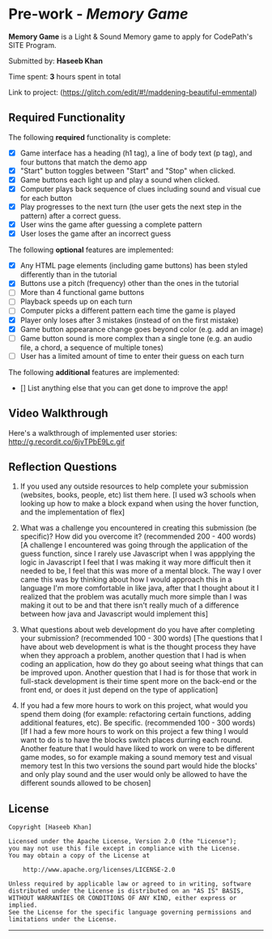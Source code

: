 # Pre-work - *Memory Game*

**Memory Game** is a Light & Sound Memory game to apply for CodePath's SITE Program. 

Submitted by: **Haseeb Khan**

Time spent: **3** hours spent in total

Link to project: (https://glitch.com/edit/#!/maddening-beautiful-emmental)

## Required Functionality

The following **required** functionality is complete:

* [x] Game interface has a heading (h1 tag), a line of body text (p tag), and four buttons that match the demo app
* [x] "Start" button toggles between "Start" and "Stop" when clicked. 
* [x] Game buttons each light up and play a sound when clicked. 
* [x] Computer plays back sequence of clues including sound and visual cue for each button
* [x] Play progresses to the next turn (the user gets the next step in the pattern) after a correct guess. 
* [x] User wins the game after guessing a complete pattern
* [x] User loses the game after an incorrect guess

The following **optional** features are implemented:

* [x] Any HTML page elements (including game buttons) has been styled differently than in the tutorial
* [x] Buttons use a pitch (frequency) other than the ones in the tutorial
* [ ] More than 4 functional game buttons
* [ ] Playback speeds up on each turn
* [ ] Computer picks a different pattern each time the game is played
* [x] Player only loses after 3 mistakes (instead of on the first mistake)
* [x] Game button appearance change goes beyond color (e.g. add an image)
* [ ] Game button sound is more complex than a single tone (e.g. an audio file, a chord, a sequence of multiple tones)
* [ ] User has a limited amount of time to enter their guess on each turn

The following **additional** features are implemented:

- [] List anything else that you can get done to improve the app!

## Video Walkthrough

Here's a walkthrough of implemented user stories:
http://g.recordit.co/6jvTPbE9Lc.gif

## Reflection Questions
1. If you used any outside resources to help complete your submission (websites, books, people, etc) list them here. 
[I used w3 schools when looking up how to make a block expand when using the hover function, and the implementation of flex]

2. What was a challenge you encountered in creating this submission (be specific)? How did you overcome it? (recommended 200 - 400 words) 
[A challenge I encountered was going through the application of the guess function, since I rarely use Javascript when I was appplying the logic in Javascript
I feel that I was making it way more difficult then it needed to be, I feel that this was more of a mental block. The way I over came this was by
thinking about how I would approach this in a language I'm more comfortable in like java, after that I thought about it I realized that the problem
was acutally much more simple than I was making it out to be and that there isn't really much of a difference between how java and Javascript would implement this]

3. What questions about web development do you have after completing your submission? (recommended 100 - 300 words) 
[The questions that I have about web development is what is the thought process they have when they approach a problem, another question that
I had is when coding an application, how do they go about seeing what things that can be improved upon.
Another question that I had is for those that work in full-stack development is their time spent more on the back-end or the front end, or does it just depend on the type of application]

4. If you had a few more hours to work on this project, what would you spend them doing (for example: refactoring certain functions, adding additional features, etc). Be specific. (recommended 100 - 300 words) 
[If I had a few more hours to work on this project a few thing I would want to do is to have the blocks switch places durring each round.
Another feature that I would have liked to work on were to be different game modes, so for example making a sound memory test and visual memory test
In this two versions the sound part would hide the blocks' and only play sound and the user would only be allowed to have the different sounds allowed to be chosen]



## License

    Copyright [Haseeb Khan]

    Licensed under the Apache License, Version 2.0 (the "License");
    you may not use this file except in compliance with the License.
    You may obtain a copy of the License at

        http://www.apache.org/licenses/LICENSE-2.0

    Unless required by applicable law or agreed to in writing, software
    distributed under the License is distributed on an "AS IS" BASIS,
    WITHOUT WARRANTIES OR CONDITIONS OF ANY KIND, either express or implied.
    See the License for the specific language governing permissions and
    limitations under the License.
-------------------

